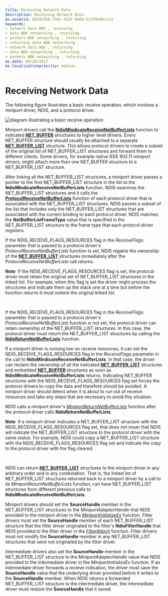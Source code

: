 ```yaml
---
title: Receiving Network Data
description: Receiving Network Data
ms.assetid: d929c956-73dc-433f-9e60-bc3f8e0bcc14
keywords:
- network data WDK , receiving
- data WDK networking , receiving
- packets WDK networking , receiving
- returning data WDK networking
- network data WDK , returning
- data WDK networking , returning
- packets WDK networking , returning
ms.date: 04/20/2017
ms.localizationpriority: medium
---
```


# Receiving Network Data





The following figure illustrates a basic receive operation, which involves a miniport driver, NDIS, and a protocol driver.

![diagram illustrating a basic receive operation](images/netbufferreceive.png)

Miniport drivers call the [**NdisMIndicateReceiveNetBufferLists**](https://msdn.microsoft.com/library/windows/hardware/ff563598) function to indicated [**NET\_BUFFER**](https://msdn.microsoft.com/library/windows/hardware/ff568376) structures to higher level drivers. Every NET\_BUFFER structure should usually be attached to a separate [**NET\_BUFFER\_LIST**](https://msdn.microsoft.com/library/windows/hardware/ff568388) structure. This allows protocol drivers to create a subset of the original list of NET\_BUFFER\_LIST structures and forward them to different clients. Some drivers, for example native IEEE 802.11 miniport drivers, might attach more than one NET\_BUFFER structure to a NET\_BUFFER\_LIST structure.

After linking all the NET\_BUFFER\_LIST structures, a miniport driver passes a pointer to the first NET\_BUFFER\_LIST structure in the list to the **NdisMIndicateReceiveNetBufferLists** function. NDIS examines the NET\_BUFFER\_LIST structures and it calls the [**ProtocolReceiveNetBufferLists**](https://msdn.microsoft.com/library/windows/hardware/ff570267) function of each protocol driver that is associated with the NET\_BUFFER\_LIST structures. NDIS passes a subset of the list that includes only the NET\_BUFFER\_LIST structures that are associated with the correct binding to each protocol driver. NDIS matches the **NetBufferListFrameType** value that is specified in the NET\_BUFFER\_LIST structure to the frame type that each protocol driver registers.

If the NDIS\_RECEIVE\_FLAGS\_RESOURCES flag in the *ReceiveFlags* parameter that is passed to a protocol driver's *ProtocolReceiveNetBufferLists* function is set, NDIS regains the ownership of the [**NET\_BUFFER\_LIST**](https://msdn.microsoft.com/library/windows/hardware/ff568388) structures immediately after the *ProtocolReceiveNetBufferLists* call returns.

**Note**  If the NDIS\_RECEIVE\_FLAGS\_RESOURCES flag is set, the protocol driver must retain the original set of NET\_BUFFER\_LIST structures in the linked list. For example, when this flag is set the driver might process the structures and indicate them up the stack one at a time but before the function returns it must restore the original linked list.

 

If the NDIS\_RECEIVE\_FLAGS\_RESOURCES flag in the *ReceiveFlags* parameter that is passed to a protocol driver's *ProtocolReceiveNetBufferLists* function is not set, the protocol driver can retain ownership of the NET\_BUFFER\_LIST structures. In this case, the protocol driver must return the NET\_BUFFER\_LIST structures by calling the [**NdisReturnNetBufferLists**](https://msdn.microsoft.com/library/windows/hardware/ff564534) function.

If a miniport driver is running low on receive resources, it can set the NDIS\_RECEIVE\_FLAGS\_RESOURCES flag in the *ReceiveFlags* parameter in the call to **NdisMIndicateReceiveNetBufferLists**. In that case, the driver can reclaim the ownership of all the indicated [**NET\_BUFFER\_LIST**](https://msdn.microsoft.com/library/windows/hardware/ff568388) structures and embedded [**NET\_BUFFER**](https://msdn.microsoft.com/library/windows/hardware/ff568376) structures as soon as **NdisMIndicateReceiveNetBufferLists** returns. Indicating NET\_BUFFER structures with the NDIS\_RECEIVE\_FLAGS\_RESOURCES flag set forces the protocol drivers to copy the data and therefore should be avoided. A miniport driver should detect when it is about to run out of receive resources and take any steps that are necessary to avoid this situation.

NDIS calls a miniport driver's [*MiniportReturnNetBufferLists*](https://msdn.microsoft.com/library/windows/hardware/ff559437) function after the protocol driver calls **NdisReturnNetBufferLists**.

**Note**  If a miniport driver indicates a NET\_BUFFER\_LIST structure with the NDIS\_RECEIVE\_FLAGS\_RESOURCES flag set, that does not mean that NDIS will indicate the NET\_BUFFER\_LIST structure to the protocol driver with the same status. For example, NDIS could copy a NET\_BUFFER\_LIST structure with the NDIS\_RECEIVE\_FLAGS\_RESOURCES flag set and indicate the copy to the protocol driver with the flag cleared.

 

NDIS can return [**NET\_BUFFER\_LIST**](https://msdn.microsoft.com/library/windows/hardware/ff568388) structures to the miniport driver in any arbitrary order and in any combination. That is, the linked list of NET\_BUFFER\_LIST structures returned back to a miniport driver by a call to its *MiniportReturnNetBufferLists* function, can have NET\_BUFFER\_LIST structures from different previous calls to **NdisMIndicateReceiveNetBufferLists**.

Miniport drivers should set the **SourceHandle** member in the NET\_BUFFER\_LIST structures to the *MiniportAdapterHandle* that NDIS provided to the miniport driver in the [*MiniportInitializeEx*](https://msdn.microsoft.com/library/windows/hardware/ff559389) function. Filter drivers must set the **SourceHandle** member of each NET\_BUFFER\_LIST structure that the filter driver originated to the filter's **NdisFilterHandle** that NDIS provided to the filter driver in the [*FilterAttach*](https://msdn.microsoft.com/library/windows/hardware/ff549905) function. Filter drivers must not modify the **SourceHandle** member in any NET\_BUFFER\_LIST structures that were not originated by the filter driver.

Intermediate drivers also set the **SourceHandle** member in the NET\_BUFFER\_LIST structure to the *MiniportAdapterHandle* value that NDIS provided to the intermediate driver in the *MiniportInitializeEx* function. If an intermediate driver forwards a receive indication, the driver must save the **SourceHandle** value that the underlying driver provided before it writes to the **SourceHandle** member. When NDIS returns a forwarded NET\_BUFFER\_LIST structure to the intermediate driver, the intermediate driver must restore the **SourceHandle** that it saved.

 

 






